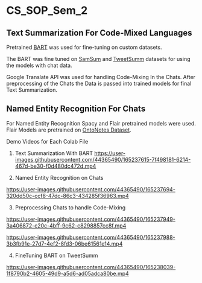# CS_SOP_Sem_2

## Text Summarization For Code-Mixed Languages

Pretrained [BART](https://arxiv.org/abs/1910.13461) was used for fine-tuning on custom datasets.

The BART was fine tuned on [SamSum](https://huggingface.co/datasets/samsum) and [TweetSumm](https://github.com/guyfe/Tweetsumm) datasets for using the models with chat data.

Google Translate API was used for handling Code-Mixing In the Chats. After preprocessing of the Chats the Data is passed into trained models for final Text Summarization.

## Named Entity Recognition For Chats

For Named Entity Recognition Spacy and Flair pretrained models were used.
Flair Models are pretrained on [OntoNotes Dataset](https://paperswithcode.com/dataset/ontonotes-5-0).

Demo Videos for Each Colab File
1. Text Summarization With BART
https://user-images.githubusercontent.com/44365490/165237615-7f498181-6214-467d-be30-f0d480dc472d.mp4

2. Named Entity Recognition on Chats

https://user-images.githubusercontent.com/44365490/165237694-320dd50c-ccf8-47dc-86c3-434285f36963.mp4

3. Preprocessing Chats to handle Code-Mixing

https://user-images.githubusercontent.com/44365490/165237949-3a406872-c20c-4bff-9c62-c8298857cc8f.mp4

https://user-images.githubusercontent.com/44365490/165237988-3b3fb91e-27d7-4ef2-8fd3-06be61561e14.mp4

4. FineTuning BART on TweetSumm

https://user-images.githubusercontent.com/44365490/165238039-1f8790b2-4605-49d9-a5d6-ad05adca80be.mp4


